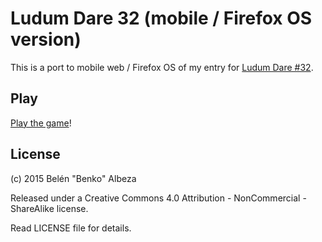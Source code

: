# Ludum Dare 32 (mobile / Firefox OS version)

This is a port to mobile web / Firefox OS of my entry for [Ludum Dare #32](http://ludumdare.com/compo/2015/04/15/welcome-to-ludum-dare-32/).

## Play

[Play the game](https://belen-albeza.github.io/ldjam-32-fxos/)!

## License

(c) 2015 Belén "Benko" Albeza

Released under a Creative Commons 4.0 Attribution - NonCommercial - ShareAlike
license.

Read LICENSE file for details.
